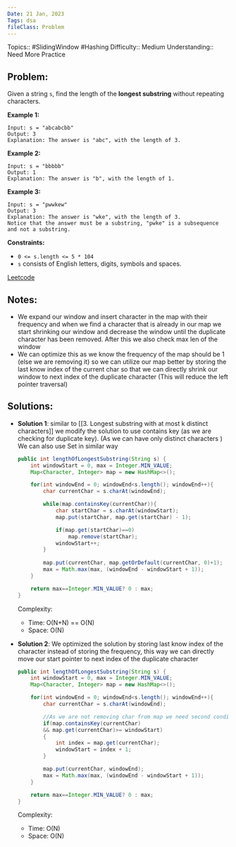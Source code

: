 ```yaml
---
Date: 21 Jan, 2023
Tags: dsa
fileClass: Problem
---
```

Topics:: #SlidingWindow #Hashing 
Difficulty:: Medium
Understanding:: Need More Practice

## Problem: 
Given a string `s`, find the length of the **longest substring** without repeating characters.

**Example 1:**

	Input: s = "abcabcbb"
	Output: 3
	Explanation: The answer is "abc", with the length of 3.

**Example 2:**

	Input: s = "bbbbb"
	Output: 1
	Explanation: The answer is "b", with the length of 1.

**Example 3:**

	Input: s = "pwwkew"
	Output: 3
	Explanation: The answer is "wke", with the length of 3.
	Notice that the answer must be a substring, "pwke" is a subsequence and not a substring.

**Constraints:**
-   `0 <= s.length <= 5 * 104`
-   `s` consists of English letters, digits, symbols and spaces.

[Leetcode](https://leetcode.com/problems/longest-substring-without-repeating-characters/)

## Notes: 
- We expand our window and insert character in the map with their frequency and when we find a character that is already in our map we start shrinking our window and decrease the window until the duplicate character has been removed. After this we also check max len of the window
- We can optimize this as we know the frequency of the map should be 1 (else we are removing it) so we can utilize our map better by storing the last know index of the current char so that we can directly shrink our window to next index of the duplicate character (This will reduce the left pointer traversal)

## Solutions: 

- **Solution 1**:  similar to [[3. Longest substring with at most k distinct characters]]  we modify the solution to use contains key (as we are checking for duplicate key).  (As we can have only distinct characters ) We can also use Set in similar way
	```java	
	public int lengthOfLongestSubstring(String s) {
		int windowStart = 0, max = Integer.MIN_VALUE;
		Map<Character, Integer> map = new HashMap<>();
	
		for(int windowEnd = 0; windowEnd<s.length(); windowEnd++){
			char currentChar = s.charAt(windowEnd);
	
			while(map.containsKey(currentChar)){
				char startChar = s.charAt(windowStart);
				map.put(startChar, map.get(startChar) - 1);
	
				if(map.get(startChar)==0)
					map.remove(startChar);
				windowStart++;
			}
			
			map.put(currentChar, map.getOrDefault(currentChar, 0)+1);
			max = Math.max(max, (windowEnd - windowStart + 1));
		}
	
		return max==Integer.MIN_VALUE? 0 : max;
	}
	
	```
	Complexity: 
	- Time: O(N+N) == O(N)
	- Space: O(N)

- **Solution 2**: We optimized the solution by storing last know index of the character instead of storing the frequency, this way we can directly move our start pointer to next index of the duplicate character  
	```java	
	public int lengthOfLongestSubstring(String s) {
        int windowStart = 0, max = Integer.MIN_VALUE;
        Map<Character, Integer> map = new HashMap<>();

        for(int windowEnd = 0; windowEnd<s.length(); windowEnd++){
            char currentChar = s.charAt(windowEnd);

			//As we are not removing char from map we need second condition
            if(map.containsKey(currentChar) 
            && map.get(currentChar)>= windowStart)
            {
                int index = map.get(currentChar);
                windowStart = index + 1;
            }

            map.put(currentChar, windowEnd);
            max = Math.max(max, (windowEnd - windowStart + 1));
        }

        return max==Integer.MIN_VALUE? 0 : max;
    }
	
	```
	Complexity: 
	- Time: O(N)
	- Space: O(N)
